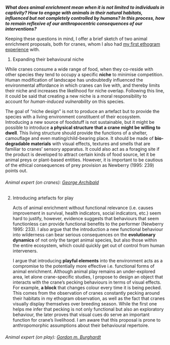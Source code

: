 ***What does animal enrichment mean when it is not limited to individuals in captivity? How to engage with animals in their natural habitats, influenced but not completely controlled by humans? In this process, how to remain reflexive of our anthropocentric consequences of our interventions?***

Keeping these questions in mind, I offer a brief sketch of two animal enrichment proposals, both for cranes, whom I also had [my first ethogram experience](/2019-02-03-week-3.md) with. 

1. Expanding their behavioural niche

While cranes consume a wide range of food, when they co-reside with other species they tend to occupy a specific **niche** to minimise competition. Human modification of landscape has undoubtedly influenced the environmental affordance in which cranes can live with, and thereby limits their niche and increases the likelihood for niche overlap. Following this line, it could  be said that creating a new niche is a moral responsibility to account for *human-induced vulnerability* on this species. 

The goal of “niche design” is not to produce an artefact but to provide the species with a living environment constituent of their ecosystem. Introducing a new source of foodstuff is not sustainable, but it might be possible to introduce **a physical structure that a crane might be willing to dwell**. This living structure should provide the functions of a shelter, camouflage and even mating/child-bearing place. It should be made of **bio-degradable materials** with visual effects, textures and smells that are familiar to cranes’ sensory apparatus. It could also act as a foraging site if the product is developed to attract certain kinds of food source, let it be animal preys or plant-based entities. However, it is important to be cautious of the ethical consequences of prey provision as Newberry (1995: 239) points out. 

###### Animal expert (on cranes): [George Archibald](https://www.savingcranes.org/george-archibald/) 

2. Introducing artefacts for play

	Acts of animal enrichment without functional relevance (i.e. causes improvement in survival, health indicators, social indicators, etc.) seem hard to justify, however, evidence suggests that behaviours that seem functionless can provide functional benefits to the performer (Newberry 1995: 233). I also argue that the introduction a new functional behaviour into wilderness can bear serious consequences on the **evolutionary dynamics** of not only the target animal species, but also those within the entire ecosystem, which could quickly get out of control from human interveners. 
	
	I argue that introducing **playful elements** into the environment acts as a compromise to the potentially more effective i.e. functional forms of animal enrichment. Although animal play remains an under-explored area, let alone crane-specific studies, I propose to design an object that interacts with the crane’s pecking behaviours in terms of visual effects. For example, **a block** that changes colour every time it is being pecked. This comes from the observation of cranes constantly pecking around their habitats in my ethogram observation, as well as the fact that cranes visually display themselves over breeding season. While the first one helps me infer that pecking is not only functional but also an exploratory behaviour, the later proves that visual cues do serve an important function for crane’s livelihood. I am aware that this proposal is prone to anthropomorphic assumptions about their behavioural repertoire. 

###### Animal expert (on play): [Gordon m. Burghardt](http://eeb.bio.utk.edu/people/gordon-burghardt/)


